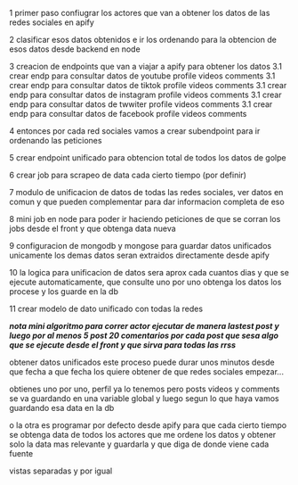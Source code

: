 1 primer paso confiugrar los actores que van a obtener los datos de las redes sociales en apify 

2 clasificar esos datos obtenidos e ir los ordenando para la obtencion de esos datos desde backend en node

3 creacion de endpoints que van a viajar a apify para obtener los datos
  3.1 crear endp para consultar datos de youtube profile videos comments
  3.1 crear endp para consultar datos de tiktok profile videos comments
  3.1 crear endp para consultar datos de instagram profile videos comments
  3.1 crear endp para consultar datos de twwiter profile videos comments
  3.1 crear endp para consultar datos de facebook profile videos comments

4 entonces por cada red sociales vamos a crear subendpoint para ir ordenando las peticiones

5 crear endpoint unificado para obtencion total de todos los datos de golpe

6 crear job para scrapeo de data cada cierto tiempo (por definir)

7 modulo de unificacion de datos de todas las redes sociales, ver datos en comun y que pueden complementar para dar informacion completa de eso

8 mini job en node para poder ir haciendo peticiones de que se corran los jobs desde el front y que obtenga data nueva 

9 configuracion de mongodb y mongose para guardar datos unificados unicamente los demas datos seran extraidos directamente desde apify 

10 la logica para unificacion de datos sera aprox cada cuantos dias y que se ejecute automaticamente, que consulte uno por uno obtenga los datos los procese y los guarde en la db

11 crear modelo de dato unificado con todas la redes 



***nota mini algoritmo para correr actor ejecutar de manera lastest post y luego por al menos 5 post 20 comentarios por cada post que sesa algo que se ejecute desde el front y que sirva para todas las rrss***



obtener datos unificados este proceso puede durar unos minutos
desde que fecha a que fecha los quiere
obtener de que redes sociales
empezar...

obtienes uno por uno, perfil ya lo tenemos pero posts videos y comments
se va guardando en una variable global y luego segun lo que haya 
vamos guardando esa data en la db


o la otra es programar por defecto desde apify para que cada cierto tiempo se obtenga data de todos los actores que me ordene los datos y obtener solo la data mas relevante y guardarla y que diga de donde viene cada fuente





vistas separadas y por igual 